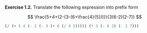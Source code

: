 **Exercise 1.2.**  Translate the following expression into prefix form

$$
\frac{5+4+(2-(3-(6+\frac{4}{5})))}{3(6-2)(2-7)}
$$

```scheme
(/ (+ 5 4 (- 2 (- 3 (+ 6 (/ 4 5))))) (* 3 (- 6 2) (- 2 7)))
```